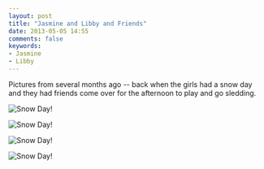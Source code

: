 ```yaml
---
layout: post
title: "Jasmine and Libby and Friends"
date: 2013-05-05 14:55
comments: false
keywords: 
- Jasmine
- Libby
---
```

Pictures from several months ago -- back when the girls had a snow day and they had friends come over for the afternoon to play and go sledding.

![Snow Day!](http://media.eick.us/media/photographs/2013/2013-01-25/Snow-Day-2013-01-25-at-15-34-48.jpg)

![Snow Day!](http://media.eick.us/media/photographs/2013/2013-01-25/Snow-Day-2013-01-25-at-15-35-02.jpg)

![Snow Day!](http://media.eick.us/media/photographs/2013/2013-01-25/Snow-Day-2013-01-25-at-15-35-45.jpg)

![Snow Day!](http://media.eick.us/media/photographs/2013/2013-01-25/Snow-Day-2013-01-25-at-15-36-15.jpg)
